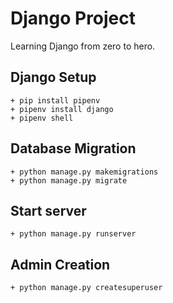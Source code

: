# Django Project
Learning Django from zero to hero.

## Django Setup
```
+ pip install pipenv
+ pipenv install django
+ pipenv shell
```

## Database Migration
```
+ python manage.py makemigrations
+ python manage.py migrate
```

## Start server
```
+ python manage.py runserver
```

## Admin Creation
```
+ python manage.py createsuperuser
```

